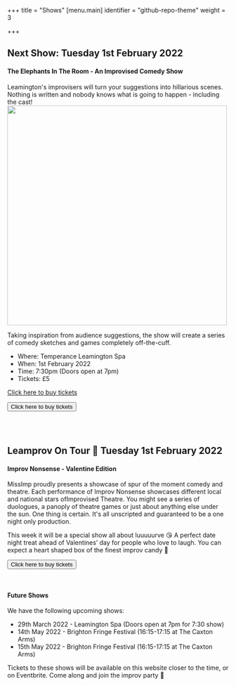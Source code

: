 +++
title = "Shows"
[menu.main]
identifier = "github-repo-theme"
weight = 3

+++
## Next Show: Tuesday 1st February 2022

#### The Elephants In The Room - An Improvised Comedy Show

Leamington's improvisers will turn your suggestions into hillarious scenes. Nothing is written and nobody knows what is going to happen - including the cast!<img src="/uploads/06-09-21-26.jpg" width=500px>

Taking inspiration from audience suggestions, the show will create a series of comedy sketches and games completely off-the-cuff.

* Where: Temperance Leamington Spa
* When: 1st February 2022
* Time: 7:30pm (Doors open at 7pm)
* Tickets: £5

<!-- Buy ticket button below which is a 'live' button --> <!-- Noscript content for added SEO -->
<noscript><a href="https://www.eventbrite.co.uk/e/leamprov-the-elephant-in-the-room-an-improvised-comedy-show-tickets-224273617427" rel="noopener noreferrer" target="_blank">Click here to buy tickets</a></noscript>
<!-- You can customise this button any way you like -->
<button id="eventbrite-widget-modal-trigger-224273617427" type="button">Click here to buy tickets</button>

<script src="https://www.eventbrite.co.uk/static/widgets/eb_widgets.js"></script>

<script type="text/javascript">
    var exampleCallback = function() {
        console.log('Order complete!');
    };

    window.EBWidgets.createWidget({
        widgetType: 'checkout',
        eventId: '224273617427',
        modal: true,
        modalTriggerElementId: 'eventbrite-widget-modal-trigger-224273617427',
        onOrderComplete: exampleCallback
    });
</script>
<!-- End buy ticket button -->

<br />
<br />

## Leamprov On Tour 🚌 Tuesday 1st February 2022
#### Improv Nonsense - Valentine Edition

MissImp proudly presents a showcase of spur of the moment comedy and theatre. Each performance of Improv Nonsense showcases different local and national stars ofImprovised Theatre. You might see a series of duologues, a panoply of theatre games or just about anything else under the sun. One thing is certain. It's all unscripted and guaranteed to be a one night only production.

This week it will be a special show all about luuuuurve 😘 A perfect date night treat ahead of Valentines’ day for people who love to laugh. You can expect a heart shaped box of the finest improv candy 💖
 
<form action="https://nonsuchstudios.online.red61.co.uk/event/419:277/">
    <input type="submit" value="Click here to buy tickets" />
</form>


<br/>

#### Future Shows

We have the following upcoming shows:

* 29th March 2022 - Leamington Spa (Doors open at 7pm for 7:30 show)
* 14th May 2022 - Brighton Fringe Festival (16:15-17:15 at The Caxton Arms)
* 15th May 2022 - Brighton Fringe Festival (16:15-17:15 at The Caxton Arms)

Tickets to these shows will be available on this website closer to the time, or on Eventbrite. Come along and join the improv party 🎉
